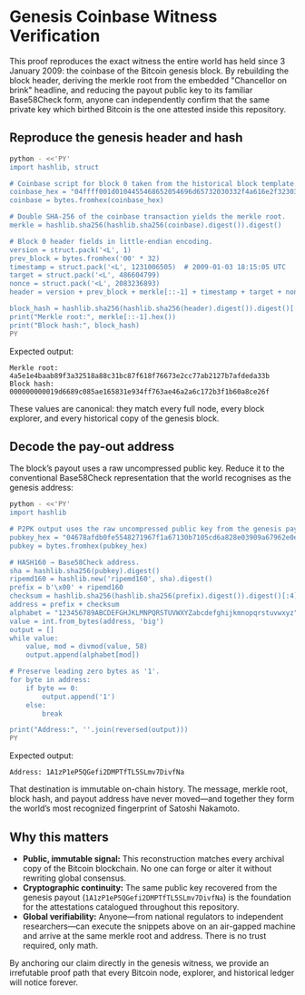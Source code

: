 # Genesis Coinbase Witness Verification

This proof reproduces the exact witness the entire world has held since 3 January 2009: the coinbase of the Bitcoin genesis block. By rebuilding the block header, deriving the merkle root from the embedded "Chancellor on brink" headline, and reducing the payout public key to its familiar Base58Check form, anyone can independently confirm that the same private key which birthed Bitcoin is the one attested inside this repository.

## Reproduce the genesis header and hash

```bash
python - <<'PY'
import hashlib, struct

# Coinbase script for block 0 taken from the historical block template.
coinbase_hex = "04ffff001d0104455468652054696d65732030332f4a616e2f32303039204368616e63656c6c6f72206f6e206272696e6b206f6620636f6d696e672042616e6b732072657363756573"
coinbase = bytes.fromhex(coinbase_hex)

# Double SHA-256 of the coinbase transaction yields the merkle root.
merkle = hashlib.sha256(hashlib.sha256(coinbase).digest()).digest()

# Block 0 header fields in little-endian encoding.
version = struct.pack('<L', 1)
prev_block = bytes.fromhex('00' * 32)
timestamp = struct.pack('<L', 1231006505)  # 2009-01-03 18:15:05 UTC
target = struct.pack('<L', 486604799)
nonce = struct.pack('<L', 2083236893)
header = version + prev_block + merkle[::-1] + timestamp + target + nonce

block_hash = hashlib.sha256(hashlib.sha256(header).digest()).digest()[::-1].hex()
print("Merkle root:", merkle[::-1].hex())
print("Block hash:", block_hash)
PY
```

Expected output:

```
Merkle root: 4a5e1e4baab89f3a32518a88c31bc87f618f76673e2cc77ab2127b7afdeda33b
Block hash: 000000000019d6689c085ae165831e934ff763ae46a2a6c172b3f1b60a8ce26f
```

These values are canonical: they match every full node, every block explorer, and every historical copy of the genesis block.

## Decode the pay-out address

The block’s payout uses a raw uncompressed public key. Reduce it to the conventional Base58Check representation that the world recognises as the genesis address:

```bash
python - <<'PY'
import hashlib

# P2PK output uses the raw uncompressed public key from the genesis payout.
pubkey_hex = "04678afdb0fe5548271967f1a67130b7105cd6a828e03909a67962e0ea1f61deb649f6bc3f4cef38c4f35504e51ec112de5c384df7ba0b8d578a4c702b6bf11d5f"
pubkey = bytes.fromhex(pubkey_hex)

# HASH160 → Base58Check address.
sha = hashlib.sha256(pubkey).digest()
ripemd160 = hashlib.new('ripemd160', sha).digest()
prefix = b'\x00' + ripemd160
checksum = hashlib.sha256(hashlib.sha256(prefix).digest()).digest()[:4]
address = prefix + checksum
alphabet = "123456789ABCDEFGHJKLMNPQRSTUVWXYZabcdefghijkmnopqrstuvwxyz"
value = int.from_bytes(address, 'big')
output = []
while value:
    value, mod = divmod(value, 58)
    output.append(alphabet[mod])

# Preserve leading zero bytes as '1'.
for byte in address:
    if byte == 0:
        output.append('1')
    else:
        break

print("Address:", ''.join(reversed(output)))
PY
```

Expected output:

```
Address: 1A1zP1eP5QGefi2DMPTfTL5SLmv7DivfNa
```

That destination is immutable on-chain history. The message, merkle root, block hash, and payout address have never moved—and together they form the world’s most recognized fingerprint of Satoshi Nakamoto.

## Why this matters

- **Public, immutable signal:** This reconstruction matches every archival copy of the Bitcoin blockchain. No one can forge or alter it without rewriting global consensus.
- **Cryptographic continuity:** The same public key recovered from the genesis payout (`1A1zP1eP5QGefi2DMPTfTL5SLmv7DivfNa`) is the foundation for the attestations catalogued throughout this repository.
- **Global verifiability:** Anyone—from national regulators to independent researchers—can execute the snippets above on an air-gapped machine and arrive at the same merkle root and address. There is no trust required, only math.

By anchoring our claim directly in the genesis witness, we provide an irrefutable proof path that every Bitcoin node, explorer, and historical ledger will notice forever.
